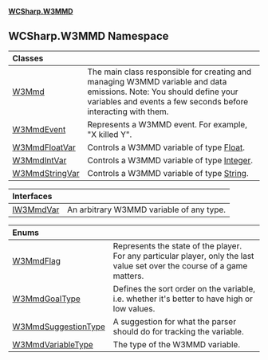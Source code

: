 #### [WCSharp\.W3MMD](README.md 'README')

## WCSharp\.W3MMD Namespace

| Classes | |
| :--- | :--- |
| [W3Mmd](WCSharp.W3MMD.W3Mmd.md 'WCSharp\.W3MMD\.W3Mmd') | The main class responsible for creating and managing W3MMD variable and data emissions\.   Note: You should define your variables and events a few seconds before interacting with them. |
| [W3MmdEvent](WCSharp.W3MMD.W3MmdEvent.md 'WCSharp\.W3MMD\.W3MmdEvent') | Represents a W3MMD event\. For example, "X killed Y"\. |
| [W3MmdFloatVar](WCSharp.W3MMD.W3MmdFloatVar.md 'WCSharp\.W3MMD\.W3MmdFloatVar') | Controls a W3MMD variable of type [Float](WCSharp.W3MMD.W3MmdVariableType.md#WCSharp.W3MMD.W3MmdVariableType.Float 'WCSharp\.W3MMD\.W3MmdVariableType\.Float')\. |
| [W3MmdIntVar](WCSharp.W3MMD.W3MmdIntVar.md 'WCSharp\.W3MMD\.W3MmdIntVar') | Controls a W3MMD variable of type [Integer](WCSharp.W3MMD.W3MmdVariableType.md#WCSharp.W3MMD.W3MmdVariableType.Integer 'WCSharp\.W3MMD\.W3MmdVariableType\.Integer')\. |
| [W3MmdStringVar](WCSharp.W3MMD.W3MmdStringVar.md 'WCSharp\.W3MMD\.W3MmdStringVar') | Controls a W3MMD variable of type [String](WCSharp.W3MMD.W3MmdVariableType.md#WCSharp.W3MMD.W3MmdVariableType.String 'WCSharp\.W3MMD\.W3MmdVariableType\.String')\. |

| Interfaces | |
| :--- | :--- |
| [IW3MmdVar](WCSharp.W3MMD.IW3MmdVar.md 'WCSharp\.W3MMD\.IW3MmdVar') | An arbitrary W3MMD variable of any type\. |

| Enums | |
| :--- | :--- |
| [W3MmdFlag](WCSharp.W3MMD.W3MmdFlag.md 'WCSharp\.W3MMD\.W3MmdFlag') | Represents the state of the player\.   For any particular player, only the last value set over the course of a game matters. |
| [W3MmdGoalType](WCSharp.W3MMD.W3MmdGoalType.md 'WCSharp\.W3MMD\.W3MmdGoalType') | Defines the sort order on the variable, i\.e\. whether it's better to have high or low values\. |
| [W3MmdSuggestionType](WCSharp.W3MMD.W3MmdSuggestionType.md 'WCSharp\.W3MMD\.W3MmdSuggestionType') | A suggestion for what the parser should do for tracking the variable\. |
| [W3MmdVariableType](WCSharp.W3MMD.W3MmdVariableType.md 'WCSharp\.W3MMD\.W3MmdVariableType') | The type of the W3MMD variable\. |
